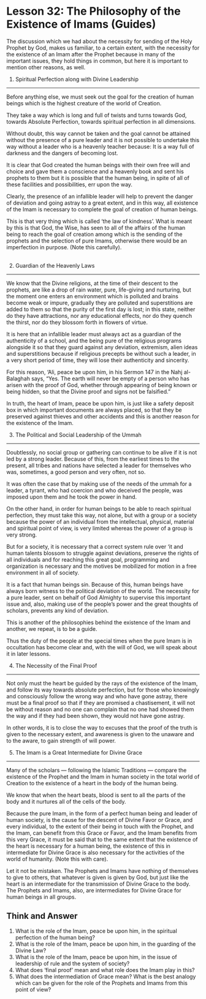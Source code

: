 Lesson 32: The Philosophy of the Existence of Imams (Guides)
============================================================

The discussion which we had about the necessity for sending of the Holy
Prophet by God, makes us familiar, to a certain extent, with the
necessity for the existence of an Imam after the Prophet because in many
of the important issues, they hold things in common, but here it is
important to mention other reasons, as well.

1. Spiritual Perfection along with Divine Leadership
----------------------------------------------------

Before anything else, we must seek out the goal for the creation of
human beings which is the highest creature of the world of Creation.

They take a way which is long and full of twists and turns towards God,
towards Absolute Perfection, towards spiritual perfection in all
dimensions.

Without doubt, this way cannot be taken and the goal cannot be attained
without the presence of a pure leader and it is not possible to
undertake this way without a leader who is a heavenly teacher because:
It is a way full of darkness and the dangers of becoming lost.

It is clear that God created the human beings with their own free will
and choice and gave them a conscience and a heavenly book and sent his
prophets to them but it is possible that the human being, in spite of
all of these facilities and possibilities, err upon the way.

Clearly, the presence of an infallible leader will help to prevent the
danger of deviation and going astray to a great extent, and in this way,
all existence of the Imam is necessary to complete the goal of creation
of human beings.

This is that very thing which is called ‘the law of kindness’. What is
meant by this is that God, the Wise, has seen to all of the affairs of
the human being to reach the goal of creation among which is the sending
of the prophets and the selection of pure Imams, otherwise there would
be an imperfection in purpose. (Note this carefully).  
  

2. Guardian of the Heavenly Laws
--------------------------------

We know that the Divine religions, at the time of their descent to the
prophets, are like a drop of rain water, pure, life-giving and
nurturing, but the moment one enters an environment which is polluted
and brains become weak or impure, gradually they are polluted and
superstitions are added to them so that the purity of the first day is
lost; in this state, neither do they have attractions, nor any
educational effects, nor do they quench the thirst, nor do they blossom
forth in flowers of virtue.

It is here that an infallible leader must always act as a guardian of
the authenticity of a school, and the being pure of the religious
programs alongside it so that they guard against any deviation,
extremism, alien ideas and superstitions because if religious precepts
be without such a leader, in a very short period of time, they will lose
their authenticity and sincerity.

For this reason, ‘Ali, peace be upon him, in his Sermon 147 in the Nahj
al-Balaghah says, “Yes. The earth will never be empty of a person who
has arisen with the proof of God, whether through appearing of being
known or being hidden, so that the Divine proof and signs not be
falsified.”

In truth, the heart of Imam, peace be upon him, is just like a safety
deposit box in which important documents are always placed, so that they
be preserved against thieves and other accidents and this is another
reason for the existence of the Imam.

3. The Political and Social Leadership of the Ummah
---------------------------------------------------

Doubtlessly, no social group or gathering can continue to be alive if it
is not led by a strong leader. Because of this, from the earliest times
to the present, all tribes and nations have selected a leader for
themselves who was, sometimes, a good person and very often, not so.

It was often the case that by making use of the needs of the ummah for a
leader, a tyrant, who had coercion and who deceived the people, was
imposed upon them and he took the power in hand.

On the other hand, in order for human beings to be able to reach
spiritual perfection, they must take this way, not alone, but with a
group or a society because the power of an individual from the
intellectual, physical, material and spiritual point of view, is very
limited whereas the power of a group is very strong.

But for a society, it is necessary that a correct system rule over ‘it
and human talents blossom to struggle against deviations, preserve the
rights of all individuals and for reaching this great goal, programming
and organization is necessary and the motives be mobilized for motion in
a free environment in all of society.

It is a fact that human beings sin. Because of this, human beings have
always born witness to the political deviation of the world. The
necessity for a pure leader, sent on behalf of God Almighty to supervise
this important issue and, also, making use of the people’s power and the
great thoughts of scholars, prevents any kind of deviation.

This is another of the philosophies behind the existence of the Imam and
another, we repeat, is to be a guide.

Thus the duty of the people at the special times when the pure Imam is
in occultation has become clear and, with the will of God, we will speak
about it in later lessons.

4. The Necessity of the Final Proof
-----------------------------------

Not only must the heart be guided by the rays of the existence of the
Imam, and follow its way towards absolute perfection, but for those who
knowingly and consciously follow the wrong way and who have gone astray,
there must be a final proof so that if they are promised a chastisement,
it will not be without reason and no one can complain that no one had
showed them the way and if they had been shown, they would not have gone
astray.

In other words, it is to close the way to excuses that the proof of the
truth is given to the necessary extent, and awareness is given to the
unaware and to the aware, to gain strength of will power.

5. The Imam is a Great Intermediate for Divine Grace
----------------------------------------------------

Many of the scholars — following the Islamic Traditions — compare the
existence of the Prophet and the Imam in human society in the total
world of Creation to the existence of a heart in the body of the human
being.

We know that when the heart beats, blood is sent to all the parts of the
body and it nurtures all of the cells of the body.

Because the pure Imam, in the form of a perfect human being and leader
of human society, is the cause for the descent of Divine Favor or Grace,
and every individual, to the extent of their being in touch with the
Prophet, and the Imam, can benefit from this Grace or Favor, and the
Imam benefits from this very Grace, it must be said that to the same
extent that the existence of the heart is necessary for a human being,
the existence of this in intermediate for Divine Grace is also necessary
for the activities of the world of humanity. (Note this with care).

Let it not be mistaken. The Prophets and Imams have nothing of
themselves to give to others, that whatever is given is given by God,
but just like the heart is an intermediate for the transmission of
Divine Grace to the body. The Prophets and Imams, also, are
intermediates for Divine Grace for human beings in all groups.

Think and Answer
----------------

1. What is the role of the Imam, peace be upon him, in the spiritual
perfection of the human being?  
 2. What is the role of the Imam, peace be upon him, in the guarding of
the Divine Law?  
 3. What is the role of the Imam, peace be upon him, in the issue of
leadership of rule and the system of society?  
 4. What does ‘final proof’ mean and what role does the Imam play in
this?  
 5. What does the intermediation of Grace mean? What is the best analogy
which can be given for the role of the Prophets and Imams from this
point of view?


